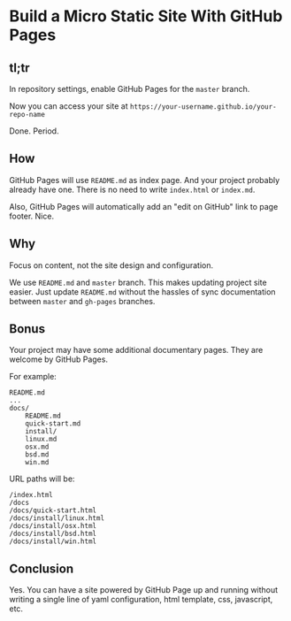 # Build a Micro Static Site With GitHub Pages

## tl;tr

In repository settings, enable GitHub Pages for the `master` branch.

Now you can access your site at `https://your-username.github.io/your-repo-name`

Done. Period.

## How

GitHub Pages will use `README.md` as index page.
And your project probably already have one.
There is no need to write `index.html` or `index.md`.

Also, GitHub Pages will automatically add an "edit on GitHub" link to page footer.
Nice.

## Why

Focus on content, not the site design and configuration.

We use `README.md` and `master` branch.
This makes updating project site easier.
Just update `README.md` without the hassles of sync documentation between `master` and `gh-pages` branches.

## Bonus

Your project may have some additional documentary pages.
They are welcome by GitHub Pages.

For example:

```
README.md
...
docs/
    README.md
    quick-start.md
    install/
    linux.md
    osx.md
    bsd.md
    win.md
```

URL paths will be:

```
/index.html
/docs
/docs/quick-start.html
/docs/install/linux.html
/docs/install/osx.html
/docs/install/bsd.html
/docs/install/win.html
```

## Conclusion

Yes. You can have a site powered by GitHub Page up and running
without writing a single line of
yaml configuration, html template, css, javascript, etc.